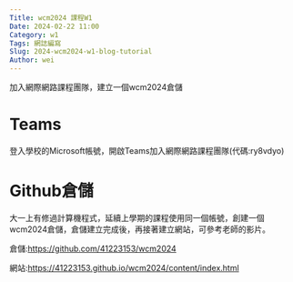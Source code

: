 ```yaml
---
Title: wcm2024 課程W1
Date: 2024-02-22 11:00
Category: w1
Tags: 網誌編寫
Slug: 2024-wcm2024-w1-blog-tutorial
Author: wei
---
```


 加入網際網路課程團隊，建立一個wcm2024倉儲

<!-- PELICAN_END_SUMMARY -->

# Teams
登入學校的Microsoft帳號，開啟Teams加入網際網路課程團隊(代碼:ry8vdyo)

# Github倉儲
大一上有修過計算機程式，延續上學期的課程使用同一個帳號，創建一個wcm2024倉儲，倉儲建立完成後，再接著建立網站，可參考老師的影片。

倉儲:<https://github.com/41223153/wcm2024>

網站:<https://41223153.github.io/wcm2024/content/index.html>

